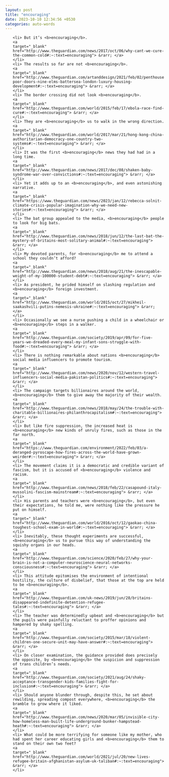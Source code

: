 ```yaml
---
layout: post
title: "encouraging"
date: 2023-10-10 12:34:56 +0530
categories: auto-words
---
```

<ol>

    <li> But it’s <b>encouraging</b>.
    <a 
    target="_blank" 
    href="http://www.theguardian.com/news/2017/oct/06/why-cant-we-cure-the-common-cold#:~:text=encouraging"> &rarr; </a>
    </li>
    <li> The results so far are not <b>encouraging</b>.
    <a 
    target="_blank" 
    href="http://www.theguardian.com/artanddesign/2021/feb/02/penthouses-poor-doors-nine-elms-battersea-london-luxury-housing-development#:~:text=encouraging"> &rarr; </a>
    </li>
    <li> The border crossing did not look <b>encouraging</b>.
    <a 
    target="_blank" 
    href="http://www.theguardian.com/world/2015/feb/17/ebola-race-find-cure#:~:text=encouraging"> &rarr; </a>
    </li>
    <li> They are <b>encouraging</b> us to walk in the wrong direction.
    <a 
    target="_blank" 
    href="http://www.theguardian.com/world/2017/mar/21/hong-kong-china-authoritarian-democracy-one-country-two-systems#:~:text=encouraging"> &rarr; </a>
    </li>
    <li> It was the first <b>encouraging</b> news they had had in a long time.
    <a 
    target="_blank" 
    href="http://www.theguardian.com/news/2017/dec/08/shaken-baby-syndrome-war-over-convictions#:~:text=encouraging"> &rarr; </a>
    </li>
    <li> Yet it adds up to an <b>encouraging</b>, and even astonishing narrative.
    <a 
    target="_blank" 
    href="https://www.theguardian.com/news/2023/jan/12/rebecca-solnit-climate-crisis-popular-imagination-why-we-need-new-stories#:~:text=encouraging"> &rarr; </a>
    </li>
    <li> The bat group appealed to the media, <b>encouraging</b> people to look for big bats.
    <a 
    target="_blank" 
    href="http://www.theguardian.com/news/2018/jun/12/the-last-bat-the-mystery-of-britains-most-solitary-animal#:~:text=encouraging"> &rarr; </a>
    </li>
    <li> My devoted parents, for <b>encouraging</b> me to attend a school they couldn’t afford?
    <a 
    target="_blank" 
    href="http://www.theguardian.com/news/2018/aug/21/the-inescapable-weight-of-my-100000-student-debt#:~:text=encouraging"> &rarr; </a>
    </li>
    <li> As president, he prided himself on slashing regulation and <b>encouraging</b> foreign investment.
    <a 
    target="_blank" 
    href="http://www.theguardian.com/world/2015/oct/27/mikheil-saakashvili-putins-nemesis-ukraine#:~:text=encouraging"> &rarr; </a>
    </li>
    <li> Occasionally we see a nurse pushing a child in a wheelchair or <b>encouraging</b> steps in a walker.
    <a 
    target="_blank" 
    href="http://www.theguardian.com/society/2019/apr/09/for-five-years-we-dreaded-every-meal-my-infant-sons-struggle-with-food#:~:text=encouraging"> &rarr; </a>
    </li>
    <li> There is nothing remarkable about nations <b>encouraging</b> social media influencers to promote tourism.
    <a 
    target="_blank" 
    href="http://www.theguardian.com/news/2020/nov/12/western-travel-influencers-social-media-pakistan-politics#:~:text=encouraging"> &rarr; </a>
    </li>
    <li> The campaign targets billionaires around the world, <b>encouraging</b> them to give away the majority of their wealth.
    <a 
    target="_blank" 
    href="http://www.theguardian.com/news/2018/may/24/the-trouble-with-charitable-billionaires-philanthrocapitalism#:~:text=encouraging"> &rarr; </a>
    </li>
    <li> But like fire suppression, the increased heat is <b>encouraging</b> new kinds of unruly fires, such as those in the far north.
    <a 
    target="_blank" 
    href="https://www.theguardian.com/environment/2022/feb/03/a-deranged-pyroscape-how-fires-across-the-world-have-grown-weirder#:~:text=encouraging"> &rarr; </a>
    </li>
    <li> The movement claims it is a democratic and credible variant of fascism, but it is accused of <b>encouraging</b> violence and racism.
    <a 
    target="_blank" 
    href="http://www.theguardian.com/news/2018/feb/22/casapound-italy-mussolini-fascism-mainstream#:~:text=encouraging"> &rarr; </a>
    </li>
    <li> His parents and teachers were <b>encouraging</b>, but even their expectations, he told me, were nothing like the pressure he put on himself.
    <a 
    target="_blank" 
    href="http://www.theguardian.com/world/2016/oct/12/gaokao-china-toughest-school-exam-in-world#:~:text=encouraging"> &rarr; </a>
    </li>
    <li> Inevitably, these thought experiments are successful, <b>encouraging</b> us to pursue this way of understanding the squishy organs in our heads.
    <a 
    target="_blank" 
    href="http://www.theguardian.com/science/2020/feb/27/why-your-brain-is-not-a-computer-neuroscience-neural-networks-consciousness#:~:text=encouraging"> &rarr; </a>
    </li>
    <li> This attitude epitomises the environment of intentional hostility, the culture of disbelief, that those at the top are held to be <b>encouraging</b>.
    <a 
    target="_blank" 
    href="http://www.theguardian.com/uk-news/2019/jun/28/britains-disappeared-indefinite-detention-refugee-tales#:~:text=encouraging"> &rarr; </a>
    </li>
    <li> The teacher was determinedly upbeat and <b>encouraging</b> but the pupils were painfully reluctant to proffer opinions and hampered by shaky spelling.
    <a 
    target="_blank" 
    href="http://www.theguardian.com/society/2015/mar/18/violent-children-one-secure-unit-may-have-answer#:~:text=encouraging"> &rarr; </a>
    </li>
    <li> On closer examination, the guidance provided does precisely the opposite, by <b>encouraging</b> the suspicion and suppression of trans children’s needs.
    <a 
    target="_blank" 
    href="http://www.theguardian.com/society/2021/aug/24/shaky-acceptance-transgender-kids-families-fight-for-inclusion#:~:text=encouraging"> &rarr; </a>
    </li>
    <li> Should anyone blunder through, despite this, he set about rewilding, spreading compost everywhere, <b>encouraging</b> the bramble to grow where it liked.
    <a 
    target="_blank" 
    href="http://www.theguardian.com/news/2020/mar/05/invisible-city-how-homeless-man-built-life-underground-bunker-hampstead-heath#:~:text=encouraging"> &rarr; </a>
    </li>
    <li> What could be more terrifying for someone like my mother, who had spent her career educating girls and <b>encouraging</b> them to stand on their own two feet?
    <a 
    target="_blank" 
    href="http://www.theguardian.com/world/2021/jul/20/new-lives-refugee-britain-afghanistan-asylum-uk-taliban#:~:text=encouraging"> &rarr; </a>
    </li>